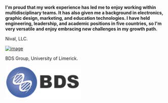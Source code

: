**I'm proud that my work experience has led me to enjoy working within multidisciplinary teams. It has also given me a background in electronics, graphic design, marketing, and education technologies. I have held engineering, leadership, and academic positions in five countries, so I'm very versatile and enjoy embracing new challenges in my growth path.**



Nival, LLC.

[![image](https://github.com/darian16/darian16/assets/18060324/79368812-01f7-4f34-aa5f-759ff5e4b3e9)](https://github.com/nivalcode)

BDS Group, University of Limerick.

[![image](https://github.com/bdsul/.github/blob/main/profile/bds_logo.png)](https://github.com/bdsul)
